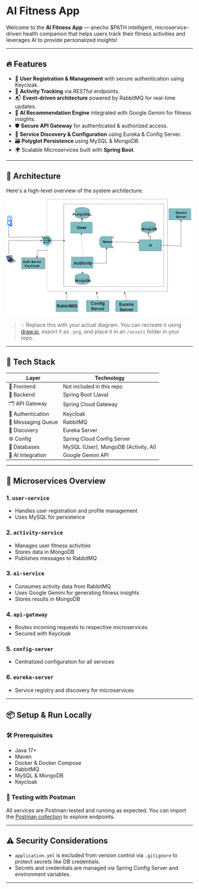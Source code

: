 # AI Fitness App

Welcome to the **AI Fitness App** — anecho $PATH intelligent, microservice-driven health companion that helps users track their fitness activities and leverages AI to provide personalized insights!

---

## 🔥 Features

- 🧾 **User Registration & Management** with secure authentication using Keycloak.
- 🏃 **Activity Tracking** via RESTful endpoints.
- 📬 **Event-driven architecture** powered by RabbitMQ for real-time updates.
- 🧠 **AI Recommendation Engine** integrated with Google Gemini for fitness insights.
- 🛡️ **Secure API Gateway** for authenticated & authorized access.
- 📡 **Service Discovery & Configuration** using Eureka & Config Server.
- 🗃️ **Polyglot Persistence** using MySQL & MongoDB.
- 🌍 Scalable Microservices built with **Spring Boot**.

---

## 🧱 Architecture

Here's a high-level overview of the system architecture:

![AI Fitness Architecture](./assets/FitnessMicroserviceArchitecture.png)

> 💡 Replace this with your actual diagram. You can recreate it using [draw.io](https://draw.io), export it as `.png`, and place it in an `/assets` folder in your repo.

---

## 🧰 Tech Stack

| Layer              | Technology                  |
|-------------------|-----------------------------|
| 🧍 Frontend        | Not included in this repo   |
| 🧠 Backend         | Spring Boot (Java)          |
| 🗂️ API Gateway     | Spring Cloud Gateway        |
| 🔐 Authentication  | Keycloak                    |
| 💬 Messaging Queue | RabbitMQ                    |
| 🔎 Discovery       | Eureka Server               |
| ⚙️ Config          | Spring Cloud Config Server  |
| 💾 Databases       | MySQL (User), MongoDB (Activity, AI) |
| 🤖 AI Integration  | Google Gemini API           |

---

## 🚀 Microservices Overview

### 1. `user-service`
- Handles user registration and profile management
- Uses MySQL for persistence

### 2. `activity-service`
- Manages user fitness activities
- Stores data in MongoDB
- Publishes messages to RabbitMQ

### 3. `ai-service`
- Consumes activity data from RabbitMQ
- Uses Google Gemini for generating fitness insights
- Stores results in MongoDB

### 4. `api-gateway`
- Routes incoming requests to respective microservices
- Secured with Keycloak

### 5. `config-server`
- Centralized configuration for all services

### 6. `eureka-server`
- Service registry and discovery for microservices

---

## 📦 Setup & Run Locally

### 🛠️ Prerequisites

- Java 17+
- Maven
- Docker & Docker Compose
- RabbitMQ
- MySQL & MongoDB
- Keycloak

### 🧪 Testing with Postman

All services are Postman-tested and running as expected. You can import the [Postman collection](postman/AI-Fitness-Collection.json) to explore endpoints.

---

## ⚠️ Security Considerations

- `application.yml` is excluded from version control via `.gitignore` to protect secrets like DB credentials.
- Secrets and credentials are managed via Spring Config Server and environment variables.

---

